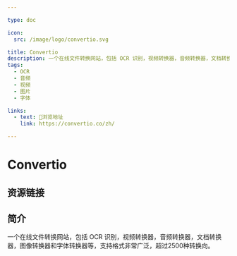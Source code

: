 ```yaml
---

type: doc

icon:
  src: /image/logo/convertio.svg

title: Convertio
description: 一个在线文件转换网站，包括 OCR 识别，视频转换器，音频转换器，文档转换器，图像转换器和字体转换器等，支持格式非常广泛，超过2500种转换向。
tags:
  - OCR
  - 音频
  - 视频
  - 图片
  - 字体

links:
  - text: 🧰浏览地址
    link: https://convertio.co/zh/

---
```


<ShowLogo />

# Convertio

<ShowTags />

<ShowBreadcrumb />

## 资源链接

<ShowLinks />

## 简介

一个在线文件转换网站，包括 OCR 识别，视频转换器，音频转换器，文档转换器，图像转换器和字体转换器等，支持格式非常广泛，超过2500种转换向。
